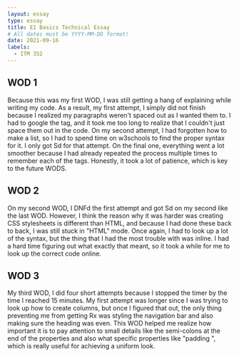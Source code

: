 ```yaml
---
layout: essay
type: essay
title: E1 Basics Technical Essay
# All dates must be YYYY-MM-DD format!
date: 2021-09-16
labels:
  - ITM 352
---
```

<h2>WOD 1</h2>
Because this was my first WOD, I was still getting a hang of explaining while writing my code. As a result, my first attempt, I simply did not finish because I realized my paragraphs weren't spaced out as I wanted them to. I had to google the tag, and it took me too long to realize that I couldn't just space them out in the code. On my second attempt, I had forgotten how to make a list, so I had to spend time on w3schools to find the proper syntax for it. I only got Sd for that attempt. On the final one, everything went a lot smoother because I had already repeated the process multiple times to remember each of the tags. Honestly, it took a lot of patience, which is key to the future WODS.

<h2>WOD 2</h2>
On my second WOD, I DNFd the first attempt and got Sd on my second like the last WOD. However, I think the reason why it was harder was creating CSS stylesheets is different than HTML, and because I had done these back to back, I was still stuck in "HTML" mode. Once again, I had to look up a lot of the syntax, but the thing that I had the most trouble with was inline. I had a hard time figuring out what exactly that meant, so it took a while for me to look up the correct code online. 

<h2>WOD 3</h2>
My third WOD, I did four short attempts because I stopped the timer by the time I reached 15 minutes. My first attempt was longer since I was trying to look up how to create columns, but once I figured that out, the only thing preventing me from getting Rx was styling the navigation bar and also making sure the heading was even. This WOD helped me realize how important it is to pay attention to small details like the semi-colons at the end of the properties and also what specific properties like "padding ", which is really useful for achieving a uniform look.
